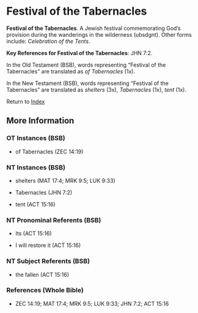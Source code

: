 # Festival of the Tabernacles
**Festival of the Tabernacles**. 
A Jewish festival commemorating God’s provision during the wanderings in the wilderness (ubsdgnt). 
Other forms include: 
*Celebration of the Tents*. 


**Key References for Festival of the Tabernacles**: 
JHN 7:2. 


In the Old Testament (BSB), words representing “Festival of the Tabernacles” are translated as 
*of Tabernacles* (1x). 


In the New Testament (BSB), words representing “Festival of the Tabernacles” are translated as 
*shelters* (3x), *Tabernacles* (1x), *tent* (1x). 


Return to [Index](00-Index.md)

## More Information

### OT Instances (BSB)

* of Tabernacles (ZEC 14:19)



### NT Instances (BSB)

* shelters (MAT 17:4; MRK 9:5; LUK 9:33)

* Tabernacles (JHN 7:2)

* tent (ACT 15:16)



### NT Pronominal Referents (BSB)

* Its (ACT 15:16)

* I will restore it (ACT 15:16)



### NT Subject Referents (BSB)

* the fallen (ACT 15:16)



### References (Whole Bible)

* ZEC 14:19; MAT 17:4; MRK 9:5; LUK 9:33; JHN 7:2; ACT 15:16




